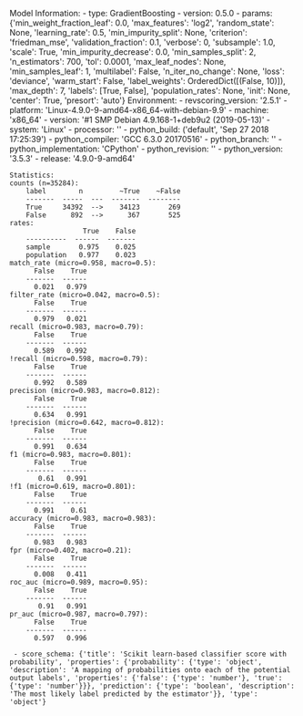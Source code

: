 Model Information:
	 - type: GradientBoosting
	 - version: 0.5.0
	 - params: {'min_weight_fraction_leaf': 0.0, 'max_features': 'log2', 'random_state': None, 'learning_rate': 0.5, 'min_impurity_split': None, 'criterion': 'friedman_mse', 'validation_fraction': 0.1, 'verbose': 0, 'subsample': 1.0, 'scale': True, 'min_impurity_decrease': 0.0, 'min_samples_split': 2, 'n_estimators': 700, 'tol': 0.0001, 'max_leaf_nodes': None, 'min_samples_leaf': 1, 'multilabel': False, 'n_iter_no_change': None, 'loss': 'deviance', 'warm_start': False, 'label_weights': OrderedDict([(False, 10)]), 'max_depth': 7, 'labels': [True, False], 'population_rates': None, 'init': None, 'center': True, 'presort': 'auto'}
	Environment:
	 - revscoring_version: '2.5.1'
	 - platform: 'Linux-4.9.0-9-amd64-x86_64-with-debian-9.9'
	 - machine: 'x86_64'
	 - version: '#1 SMP Debian 4.9.168-1+deb9u2 (2019-05-13)'
	 - system: 'Linux'
	 - processor: ''
	 - python_build: ('default', 'Sep 27 2018 17:25:39')
	 - python_compiler: 'GCC 6.3.0 20170516'
	 - python_branch: ''
	 - python_implementation: 'CPython'
	 - python_revision: ''
	 - python_version: '3.5.3'
	 - release: '4.9.0-9-amd64'
	
	Statistics:
	counts (n=35284):
		label        n         ~True    ~False
		-------  -----  ---  -------  --------
		True     34392  -->    34123       269
		False      892  -->      367       525
	rates:
		              True    False
		----------  ------  -------
		sample       0.975    0.025
		population   0.977    0.023
	match_rate (micro=0.958, macro=0.5):
		  False    True
		-------  ------
		  0.021   0.979
	filter_rate (micro=0.042, macro=0.5):
		  False    True
		-------  ------
		  0.979   0.021
	recall (micro=0.983, macro=0.79):
		  False    True
		-------  ------
		  0.589   0.992
	!recall (micro=0.598, macro=0.79):
		  False    True
		-------  ------
		  0.992   0.589
	precision (micro=0.983, macro=0.812):
		  False    True
		-------  ------
		  0.634   0.991
	!precision (micro=0.642, macro=0.812):
		  False    True
		-------  ------
		  0.991   0.634
	f1 (micro=0.983, macro=0.801):
		  False    True
		-------  ------
		   0.61   0.991
	!f1 (micro=0.619, macro=0.801):
		  False    True
		-------  ------
		  0.991    0.61
	accuracy (micro=0.983, macro=0.983):
		  False    True
		-------  ------
		  0.983   0.983
	fpr (micro=0.402, macro=0.21):
		  False    True
		-------  ------
		  0.008   0.411
	roc_auc (micro=0.989, macro=0.95):
		  False    True
		-------  ------
		   0.91   0.991
	pr_auc (micro=0.987, macro=0.797):
		  False    True
		-------  ------
		  0.597   0.996
	
	 - score_schema: {'title': 'Scikit learn-based classifier score with probability', 'properties': {'probability': {'type': 'object', 'description': 'A mapping of probabilities onto each of the potential output labels', 'properties': {'false': {'type': 'number'}, 'true': {'type': 'number'}}}, 'prediction': {'type': 'boolean', 'description': 'The most likely label predicted by the estimator'}}, 'type': 'object'}

